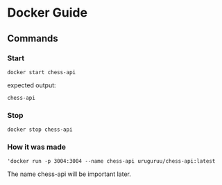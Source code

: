 # Docker Guide

## Commands

### Start
```
docker start chess-api
```
expected output:
```
chess-api
```
### Stop
```
docker stop chess-api
```

### How it was made
```
'docker run -p 3004:3004 --name chess-api uruguruu/chess-api:latest
```
The name chess-api will be important later.
